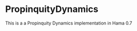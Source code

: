 PropinquityDynamics
===================

This is a a Propinquity Dynamics implementation in Hama 0.7
